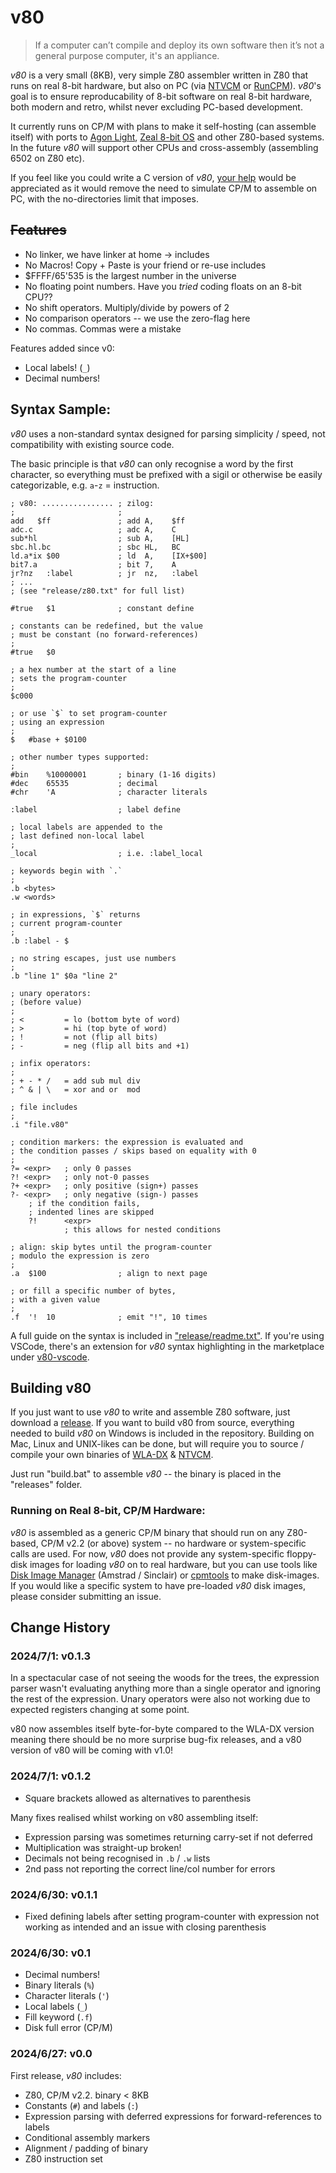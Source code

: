 # v80

>   If a computer can’t compile and deploy its own software then it’s not a general purpose computer, it's an appliance.

_v80_ is a very small (8KB), very simple Z80 assembler written in Z80 that runs on real 8-bit hardware, but also on PC (via [NTVCM] or [RunCPM]). _v80_'s goal is to ensure reproducability of 8-bit software on real 8-bit hardware, both modern and retro, whilst never excluding PC-based development.

[NTVCM]:  https://github.com/davidly/ntvcm
[RunCPM]: https://github.com/MockbaTheBorg/RunCPM

It currently runs on CP/M with plans to make it self-hosting (can assemble itself) with ports to [Agon Light], [Zeal 8-bit OS] and other Z80-based systems. In the future _v80_ will support other CPUs and cross-assembly (assembling 6502 on Z80 etc).

[Zeal 8-bit OS]: https://github.com/zeal8bit/Zeal-8-bit-OS
[Agon Light]:    https://www.thebyteattic.com/p/agon.html

If you feel like you could write a C version of _v80_, [your help](https://github.com/Kroc/v80/issues/4) would be appreciated as it would remove the need to simulate CP/M to assemble on PC, with the no-directories limit that imposes.

## ~~Features~~

- No linker, we have linker at home → includes
- No Macros! Copy + Paste is your friend or re-use includes
- $FFFF/65'535 is the largest number in the universe
- No floating point numbers. Have you _tried_ coding floats on an 8-bit CPU??
- No shift operators. Multiply/divide by powers of 2
- No comparison operators -- we use the zero-flag here
- No commas. Commas were a mistake

Features added since v0:

- Local labels! (`_`)
- Decimal numbers!

## Syntax Sample:

_v80_ uses a non-standard syntax designed for parsing simplicity / speed, not compatibility with existing source code.

The basic principle is that _v80_ can only recognise a word by the first character, so everything must be prefixed with a sigil or otherwise be easily categorizable, e.g. `a`-`z` = instruction.

    ; v80: ................ ; zilog:
    ;                       ;
    add   $ff               ; add A,    $ff
    adc.c                   ; adc A,    C
    sub*hl                  ; sub A,    [HL]
    sbc.hl.bc               ; sbc HL,   BC
    ld.a*ix $00             ; ld  A,    [IX+$00]
    bit7.a                  ; bit 7,    A
    jr?nz   :label          ; jr  nz,   :label
    ; ...
    ; (see "release/z80.txt" for full list)

    #true   $1              ; constant define

    ; constants can be redefined, but the value
    ; must be constant (no forward-references)
    ;
    #true   $0

    ; a hex number at the start of a line
    ; sets the program-counter
    ;
    $c000

    ; or use `$` to set program-counter
    ; using an expression
    ;
    $   #base + $0100

    ; other number types supported:
    ;
    #bin    %10000001       ; binary (1-16 digits)
    #dec    65535           ; decimal
    #chr    'A              ; character literals

    :label                  ; label define

    ; local labels are appended to the
    ; last defined non-local label
    ;
    _local                  ; i.e. :label_local

    ; keywords begin with `.`
    ;
    .b <bytes>
    .w <words>

    ; in expressions, `$` returns
    ; current program-counter
    ;
    .b :label - $

    ; no string escapes, just use numbers
    ;
    .b "line 1" $0a "line 2"

    ; unary operators:
    ; (before value)
    ;
    ; <         = lo (bottom byte of word)
    ; >         = hi (top byte of word)
    ; !         = not (flip all bits)
    ; -         = neg (flip all bits and +1)

    ; infix operators:
    ;
    ; + - * /   = add sub mul div
    ; ^ & | \   = xor and or  mod

    ; file includes
    ;
    .i "file.v80"

    ; condition markers: the expression is evaluated and
    ; the condition passes / skips based on equality with 0
    ;
    ?= <expr>   ; only 0 passes
    ?! <expr>   ; only not-0 passes
    ?+ <expr>   ; only positive (sign+) passes
    ?- <expr>   ; only negative (sign-) passes
        ; if the condition fails,
        ; indented lines are skipped
        ?!      <expr>
                ; this allows for nested conditions

    ; align: skip bytes until the program-counter
    ; modulo the expression is zero
    ;
    .a  $100                ; align to next page

    ; or fill a specific number of bytes,
    ; with a given value
    ;
    .f  '!  10              ; emit "!", 10 times

A full guide on the syntax is included in ["release/readme.txt"](/release/readme.txt). If you're using VSCode, there's an extension for _v80_ syntax highlighting in the marketplace under [v80-vscode](https://marketplace.visualstudio.com/items?itemName=KrocCamen.vscode-v80).

## Building v80

If you just want to use _v80_ to write and assemble Z80 software, just download a [release](https://github.com/Kroc/v80/releases). If you want to build v80 from source, everything needed to build _v80_ on Windows is included in the repository. Building on Mac, Linux and UNIX-likes can be done, but will require you to source / compile your own binaries of [WLA-DX] & [NTVCM].

[WLA-DX]: https://github.com/vhelin/wla-dx

Just run "build.bat" to assemble _v80_ -- the binary is placed in the "releases" folder.

### Running on Real 8-bit, CP/M Hardware:

_v80_ is assembled as a generic CP/M binary that should run on any Z80-based, CP/M v2.2 (or above) system -- no hardware or system-specific calls are used. For now, _v80_ does not provide any system-specific floppy-disk images for loading _v80_ on to real hardware, but you can use tools like [Disk Image Manager] (Amstrad / Sinclair) or [cpmtools] to make disk-images. If you would like a specific system to have pre-loaded _v80_ disk images, please consider submitting an issue.

[Disk Image Manager]: https://github.com/damieng/DiskImageManager
[cpmtools]: http://www.moria.de/~michael/cpmtools/

## Change History

### 2024/7/1: v0.1.3

In a spectacular case of not seeing the woods for the trees, the expression parser wasn't evaluating anything more than a single operator and ignoring the rest of the expression. Unary operators were also not working due to expected registers changing at some point.

v80 now assembles itself byte-for-byte compared to the WLA-DX version meaning there should be no more surprise bug-fix releases, and a v80 version of v80 will be coming with v1.0!

### 2024/7/1: v0.1.2

- Square brackets allowed as alternatives to parenthesis

Many fixes realised whilst working on v80 assembling itself:

- Expression parsing was sometimes returning carry-set if not deferred
- Multiplication was straight-up broken!
- Decimals not being recognised in `.b` / `.w` lists
- 2nd pass not reporting the correct line/col number for errors

### 2024/6/30: v0.1.1

- Fixed defining labels after setting program-counter with expression not working as intended and an issue with closing parenthesis

### 2024/6/30: v0.1

- Decimal numbers!
- Binary literals (`%`)
- Character literals (`'`)
- Local labels (`_`)
- Fill keyword (`.f`)
- Disk full error (CP/M)

### 2024/6/27: v0.0

First release, _v80_ includes:

- Z80, CP/M v2.2. binary < 8KB
- Constants (`#`) and labels (`:`)
- Expression parsing with deferred expressions for forward-references to labels
- Conditional assembly markers
- Alignment / padding of binary
- Z80 instruction set